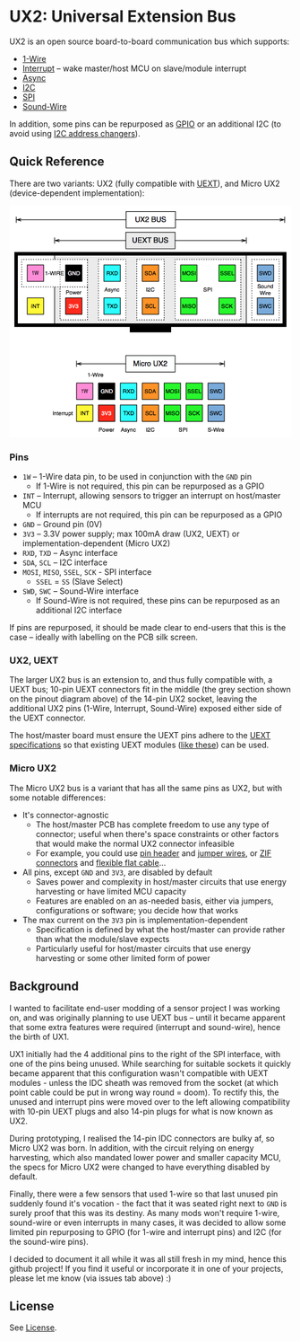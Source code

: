 # UX2: Universal Extension Bus

UX2 is an open source board-to-board communication bus which supports:

* [1-Wire](https://www.wikiwand.com/en/1-Wire)
* [Interrupt](https://www.wikiwand.com/en/Interrupt) – wake master/host MCU on slave/module interrupt
* [Async](https://www.wikiwand.com/en/Asynchronous_serial_communication)
* [I2C](https://www.wikiwand.com/en/I%C2%B2C)
* [SPI](https://www.wikiwand.com/en/Serial_Peripheral_Interface_Bus)
* [Sound-Wire](https://www.mipi.org/specifications/soundwire)

In addition, some pins can be repurposed as [GPIO](https://www.wikiwand.com/en/General-purpose_input/output) or an additional I2C (to avoid using [I2C address changers](http://hackaday.com/2017/02/17/ltc4316-is-the-i2c-babelfish/)).

## Quick Reference

There are two variants: UX2 (fully compatible with [UEXT](https://www.wikiwand.com/en/UEXT)), and Micro UX2 (device-dependent implementation):

![UX2 Pinout](./UX2_Pinout.png)

### Pins

* `1W` – 1-Wire data pin, to be used in conjunction with the `GND` pin
    * If 1-Wire is not required, this pin can be repurposed as a GPIO
* `INT` – Interrupt, allowing sensors to trigger an interrupt on host/master MCU
    * If interrupts are not required, this pin can be repurposed as a GPIO
* `GND` – Ground pin (0V)
* `3V3` – 3.3V power supply; max 100mA draw (UX2, UEXT) or implementation-dependent (Micro UX2)
* `RXD`, `TXD` – Async interface
* `SDA`, `SCL` – I2C interface
* `MOSI`, `MISO`, `SSEL`, `SCK` - SPI interface
    * `SSEL` = `SS` (Slave Select)
* `SWD`, `SWC` – Sound-Wire interface
    * If Sound-Wire is not required, these pins can be repurposed as an additional I2C interface

If pins are repurposed, it should be made clear to end-users that this is the case – ideally with labelling on the PCB silk screen.

### UX2, UEXT

The larger UX2 bus is an extension to, and thus fully compatible with, a UEXT bus; 10-pin UEXT connectors fit in the middle (the grey section shown on the pinout diagram above) of the 14-pin UX2 socket, leaving the additional UX2 pins (1-Wire, Interrupt, Sound-Wire) exposed either side of the UEXT connector.

The host/master board must ensure the UEXT pins adhere to the [UEXT specifications](https://www.olimex.com/Products/Modules/UEXT/resources/UEXT_rev_B.pdf) so that existing UEXT modules ([like these](https://www.olimex.com/Products/Modules/)) can be used.

### Micro UX2

The Micro UX2 bus is a variant that has all the same pins as UX2, but with some notable differences:

* It's connector-agnostic 
    * The host/master PCB has complete freedom to use any type of connector; useful when there's space constraints or other factors that would make the normal UX2 connector infeasible
    * For example, you could use [pin header](https://www.wikiwand.com/en/Pin_header) and [jumper wires](https://www.wikiwand.com/en/Jump_wire), or [ZIF connectors](https://www.wikiwand.com/en/Zero_insertion_force) and [flexible flat cable](https://www.wikiwand.com/en/Flexible_flat_cable)...
* All pins, except `GND` and `3V3`, are disabled by default
    * Saves power and complexity in host/master circuits that use energy harvesting or have limited MCU capacity
    * Features are enabled on an as-needed basis, either via jumpers, configurations or software; you decide how that works
* The max current on the `3V3` pin is implementation-dependent
    * Specification is defined by what the host/master can provide rather than what the module/slave expects
    * Particularly useful for host/master circuits that use energy harvesting or some other limited form of power

## Background

I wanted to facilitate end-user modding of a sensor project I was working on, and was originally planning to use UEXT bus – until it became apparent that some extra features were required (interrupt and sound-wire), hence the birth of UX1.

UX1 initially had the 4 additional pins to the right of the SPI interface, with one of the pins being unused. While searching for suitable sockets it quickly became apparent that this configuration wasn't compatible with UEXT modules - unless the IDC sheath was removed from the socket (at which point cable could be put in wrong way round = doom). To rectify this, the unused and interrupt pins were moved over to the left allowing compatibility with 10-pin UEXT plugs and also 14-pin plugs for what is now known as UX2.

During prototyping, I realised the 14-pin IDC connectors are bulky af, so Micro UX2 was born. In addition, with the circuit relying on energy harvesting, which also mandated lower power and smaller capacity MCU, the specs for Micro UX2 were changed to have everything disabled by default.

Finally, there were a few sensors that used 1-wire so that last unused pin suddenly found it's vocation - the fact that it was seated right next to `GND` is surely proof that this was its destiny. As many mods won't require 1-wire, sound-wire or even interrupts in many cases, it was decided to allow some limited pin repurposing to GPIO (for 1-wire and interrupt pins) and I2C (for the sound-wire pins).

I decided to document it all while it was all still fresh in my mind, hence this github project! If you find it useful or incorporate it in one of your projects, please let me know (via issues tab above) :)

## License

See [License](./LICENSE).
